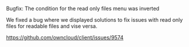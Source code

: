 Bugfix: The condition for the read only files menu was inverted

We fixed a bug where we displayed solutions to fix issues with
read only files for readable files and vise versa.

https://github.com/owncloud/client/issues/9574
